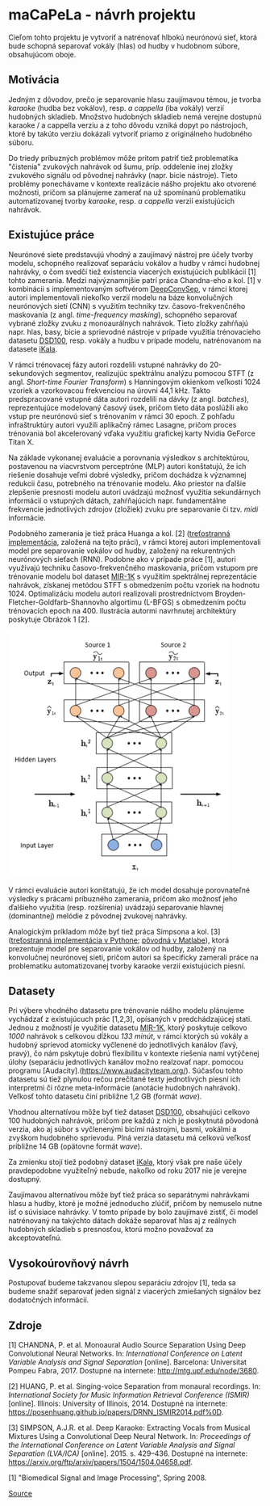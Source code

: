 # maCaPeLa - návrh projektu

Cieľom tohto projektu je vytvoriť a natrénovať hlbokú neurónovú sieť, ktorá bude schopná separovať vokály (hlas) od hudby v hudobnom súbore, obsahujúcom oboje.
## Motivácia

Jedným z dôvodov, prečo je separovanie hlasu zaujímavou témou, je tvorba _karaoke_ (hudba bez vokálov), resp. _a cappella_ (iba vokály) verzií hudobných skladieb. Množstvo hudobných skladieb nemá verejne dostupnú karaoke / a cappella verziu a z toho dôvodu vzniká dopyt po nástrojoch, ktoré by takúto verziu dokázali vytvoriť priamo z originálneho hudobného súboru.

Do triedy príbuzných problémov môže pritom patriť tiež problematika "čistenia" zvukových nahrávok od šumu, príp. oddelenie inej zložky zvukového signálu od pôvodnej nahrávky (napr. bicie nástroje). Tieto problémy ponechávame v kontexte realizácie nášho projektu ako otvorené možnosti, pričom sa plánujeme zamerať na už spomínanú problematiku automatizovanej tvorby _karaoke_, resp. _a cappella_ verzií existujúcich nahrávok.


## Existujúce práce

Neurónové siete predstavujú vhodný a zaujímavý nástroj pre účely tvorby modelu, schopného realizovať separáciu vokálov a hudby v rámci hudobnej nahrávky, o čom svedčí tiež existencia viacerých existujúcich publikácií [1] tohto zamerania. Medzi najvýznamnjšie patrí práca Chandna-eho a kol. [1] v kombinácii s implementovaným softvérom [DeepConvSep](https://github.com/MTG/DeepConvSep), v rámci ktorej autori implementovali niekoľko verzií modelu na báze konvolučných neurónových sietí (CNN) s využitím techniky tzv. časovo-frekvenčného maskovania (z angl. _time-frequency masking_), schopného separovať vybrané zložky zvuku z monoaurálnych nahrávok. Tieto zložky zahŕňajú napr. hlas, basy, bicie a sprievodné nástroje v prípade využitia trénovacieho datasetu [DSD100](https://sigsep.github.io/datasets/dsd100.html), resp. vokály a hudbu v prípade modelu, natrénovanom na datasete [iKala](http://mac.citi.sinica.edu.tw/ikala/). 

V rámci trénovacej fázy autori rozdelili vstupné nahrávky do 20-sekundových segmentov, realizujúc spektrálnu analýzu pomocou STFT (z angl. _Short-time Fourier Transform_) s Hanningovým okienkom veľkosti 1024 vzoriek a vzorkovacou frekvenciou na úrovni 44,1 kHz. Takto predspracované vstupné dáta autori rozdelili na dávky (z angl. _batches_), reprezentujúce modelovaný časový úsek, pričom tieto dáta poslúžili ako vstup pre neurónovú sieť s trénovaním v rámci 30 epoch. Z pohľadu infraštruktúry autori využili aplikačný rámec Lasagne, pričom proces trénovania bol akcelerovaný vďaka využitiu grafickej karty Nvidia GeForce Titan X. 

Na základe vykonanej evaluácie a porovnania výsledkov s architektúrou, postavenou na viacvrstvom perceptróne (MLP) autori konštatujú, že ich riešenie dosahuje veľmi dobré výsledky, pričom dochádza k významnej redukcii času, potrebného na trénovanie modelu. Ako priestor na ďalšie zlepšenie presnosti modelu autori uvádzajú možnosť využitia sekundárnych informácií o vstupných dátach, zahŕňajúcich napr. fundamentálne frekvencie jednotlivých zdrojov (zložiek) zvuku pre separovanie či tzv. _midi_ informácie.


Podobného zamerania je tiež práca Huanga a kol. [2] ([treťostranná implementácia](https://github.com/andabi/music-source-separation), založená na tejto práci), v rámci ktorej autori implementovali model pre separovanie vokálov od hudby, založený na rekurentných neurónových sieťach (RNN). Podobne ako v prípade práce [1], autori využívajú techniku časovo-frekvenčného maskovania, pričom vstupom pre trénovanie modelu bol dataset [MIR-1K](https://sites.google.com/site/unvoicedsoundseparation/mir-1k) s využitím spektrálnej reprezentácie nahrávok, získanej metódou STFT s obmedzením počtu vzoriek na hodnotu 1024. Optimalizáciu modelu autori realizovali prostredníctvom Broyden-Fletcher-Goldfarb-Shannovho algortimu (L-BFGS) s obmedzením počtu trénovacích epoch na 400. Ilustrácia autormi navrhnutej architektúry poskytuje Obrázok 1 [2].

![Obrázok 1: Architektúra rekurentnej neurónovej sieti podľa práce Huagna a kol. [2]](fig_arch.png)

V rámci evaluácie autori konštatujú, že ich model dosahuje porovnateľné výsledky s prácami príbuzného zamerania, pričom ako možnosť jeho ďalšieho využitia (resp. rozšírenia) uvádzajú separovanie hlavnej (dominantnej) melódie z pôvodnej zvukovej nahrávky.
 
Analogickým príkladom môže byť tiež práca Simpsona a kol. [3] ([treťostranná implementácia v Pythone](https://github.com/bachsh/deep-karaoke-maker); [pôvodná v Matlabe](https://github.com/jaidevd/deep_kareoke_source_separation)), ktorá prezentuje model pre separovanie vokálov od hudby, založený na konvolučnej neurónovej sieti, pričom autori sa špecificky zamerali práce na problematiku automatizovanej tvorby karaoke verzií existujúcich piesní.

## Datasety

Pri výbere vhodného datasetu pre trénovanie nášho modelu plánujeme vychádzať z existujúcuch prác [1,2,3], opísaných v predchádzajúcej stati. Jednou z možností je využitie datasetu [MIR-1K](https://sites.google.com/site/unvoicedsoundseparation/mir-1k), ktorý poskytuje celkovo _1000_ nahrávok s celkovou dĺžkou _133 minút_, v rámci ktorých sú vokály a hudobný sprievod atomicky vyčlenené do jednotlivých kanálov (ľavý, pravý), čo nám pskytuje dobrú flexibilitu v kontexte riešenia nami vytýčenej úlohy (separáciu jednotlivých kanálov možno realzovať napr. pomocou programu [Audacity].(https://www.audacityteam.org/). Súčasťou tohto datasetu sú tiež plynulou rečou prečítané texty jednotlivých piesní ich interpretmi či rôzne meta-informácie (anotácie hudobných nahrávok). Veľkosť tohto datasetu činí približne 1,2 GB (formát _wave_).

Vhodnou alternatívou môže byť tiež dataset [DSD100](https://sigsep.github.io/datasets/dsd100.html), obsahujúci celkovo 100 hudobných nahrávok, pričom pre každú z nich je poskytnutá pôvodoná verzia, ako aj súbor s vyčlenenými bicími nástrojmi, basmi, vokálmi a zvyškom hudobného sprievodu. Plná verzia datasetu má celkovú veľkosť približne 14 GB (opätovne formát _wave_).

Za zmienku stojí tiež podobný dataset [iKala](http://mac.citi.sinica.edu.tw/ikala/), ktorý však pre naše účely pravdepodobne využiteľný nebude, nakoľko od roku 2017 nie je verejne dostupný.

Zaujímavou alternatívou môže byť tiež práca so separátnymi nahrávkami hlasu a hudby, ktoré je možné jednoducho zlúčiť, pričom by nemuselo nutne ísť o súvisiace nahrávky. V tomto prípade by bolo zaujímavé zistiť, či model natrénovaný na takýchto dátach dokáže separovať hlas aj z reálnych hudobných skladieb s presnosťou, ktorú možno považovať za akceptovateľnú. 

## Vysokoúrovňový návrh
Postupovať budeme takzvanou slepou separáciu zdrojov [1], teda sa budeme snažiť separovať jeden signál z viacerých zmiešaných signálov bez dodatočných informácií.


## Zdroje

[1] CHANDNA, P. et al. Monoaural Audio Source Separation Using Deep Convolutional Neural Networks. In: _International Conference on Latent Variable Analysis and Signal Separation_ [online]. Barcelona: Universitat Pompeu Fabra, 2017. Dostupné na internete: <http://mtg.upf.edu/node/3680>.

[2] HUANG, P. et al. Singing-voice Separation from monaural recordings. In: _International Society for Music Information Retrieval Conference (ISMIR)_ [online]. Illinois: University of Illinois, 2014. Dostupné na internete: <https://posenhuang.github.io/papers/DRNN_ISMIR2014.pdf%0D>.

[3] SIMPSON, A.J.R. et al. Deep Karaoke: Extracting Vocals from Musical Mixtures Using a Convolutional Deep Neural Network. In: _Proceedings of the International Conference on Latent Variable Analysis and Signal Separation (LVA/ICA)_ [online]. 2015. s. 429–436. Dostupné na internete: <https://arxiv.org/ftp/arxiv/papers/1504/1504.04658.pdf>.

[1] "Biomedical Signal and Image Processing", Spring 2008.

[Source](http://www.mit.edu/~gari/teaching/6.555/LECTURE_NOTES/ch15_bss.pdf)
